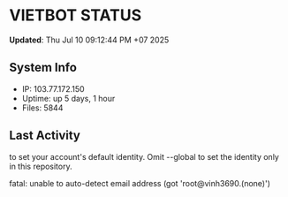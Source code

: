 # VIETBOT STATUS
**Updated**: Thu Jul 10 09:12:44 PM +07 2025

## System Info
- IP: 103.77.172.150
- Uptime: up 5 days, 1 hour
- Files: 5844

## Last Activity

to set your account's default identity.
Omit --global to set the identity only in this repository.

fatal: unable to auto-detect email address (got 'root@vinh3690.(none)')
